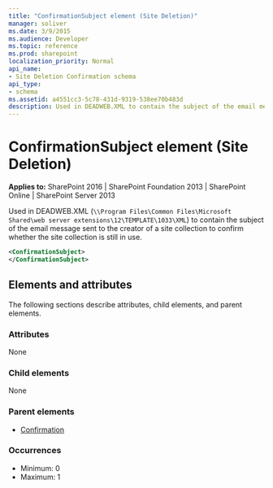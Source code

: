 ```yaml
---
title: "ConfirmationSubject element (Site Deletion)"
manager: soliver
ms.date: 3/9/2015
ms.audience: Developer
ms.topic: reference
ms.prod: sharepoint
localization_priority: Normal
api_name:
- Site Deletion Confirmation schema
api_type:
- schema
ms.assetid: a4551cc3-5c78-431d-9319-538ee70b483d
description: Used in DEADWEB.XML to contain the subject of the email message sent to the creator of a site collection to confirm whether the site collection is still in use. 
---
```


# ConfirmationSubject element (Site Deletion)

**Applies to:** SharePoint 2016 | SharePoint Foundation 2013 | SharePoint Online | SharePoint Server 2013
  
Used in DEADWEB.XML (`\\Program Files\Common Files\Microsoft Shared\web server extensions\12\TEMPLATE\1033\XML`) to contain the subject of the email message sent to the creator of a site collection to confirm whether the site collection is still in use. 
  
```XML
<ConfirmationSubject>
</ConfirmationSubject>
```

## Elements and attributes

The following sections describe attributes, child elements, and parent elements.

### Attributes

None
   
### Child elements

None
   
### Parent elements

- [Confirmation](confirmation-element-site-deletion.md)
   
### Occurrences

- Minimum: 0
- Maximum: 1  

<br/> 
   

